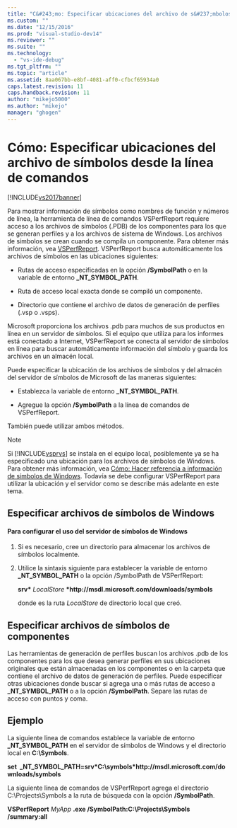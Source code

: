 ```yaml
---
title: "C&#243;mo: Especificar ubicaciones del archivo de s&#237;mbolos desde la l&#237;nea de comandos | Microsoft Docs"
ms.custom: ""
ms.date: "12/15/2016"
ms.prod: "visual-studio-dev14"
ms.reviewer: ""
ms.suite: ""
ms.technology: 
  - "vs-ide-debug"
ms.tgt_pltfrm: ""
ms.topic: "article"
ms.assetid: 8aa067bb-e8bf-4081-aff0-cfbcf65934a0
caps.latest.revision: 11
caps.handback.revision: 11
author: "mikejo5000"
ms.author: "mikejo"
manager: "ghogen"
---
```

# C&#243;mo: Especificar ubicaciones del archivo de s&#237;mbolos desde la l&#237;nea de comandos
[!INCLUDE[vs2017banner](../code-quality/includes/vs2017banner.md)]

Para mostrar información de símbolos como nombres de función y números de línea, la herramienta de línea de comandos VSPerfReport requiere acceso a los archivos de símbolos \(.PDB\) de los componentes para los que se generan perfiles y a los archivos de sistema de Windows.  Los archivos de símbolos se crean cuando se compila un componente.  Para obtener más información, vea [VSPerfReport](../profiling/vsperfreport.md).  VSPerfReport busca automáticamente los archivos de símbolos en las ubicaciones siguientes:  
  
-   Rutas de acceso especificadas en la opción **\/SymbolPath** o en la variable de entorno **\_NT\_SYMBOL\_PATH**.  
  
-   Ruta de acceso local exacta donde se compiló un componente.  
  
-   Directorio que contiene el archivo de datos de generación de perfiles \(.vsp o .vsps\).  
  
 Microsoft proporciona los archivos .pdb para muchos de sus productos en línea en un servidor de símbolos.  Si el equipo que utiliza para los informes está conectado a Internet, VSPerfReport se conecta al servidor de símbolos en línea para buscar automáticamente información del símbolo y guarda los archivos en un almacén local.  
  
 Puede especificar la ubicación de los archivos de símbolos y del almacén del servidor de símbolos de Microsoft de las maneras siguientes:  
  
-   Establezca la variable de entorno **\_NT\_SYMBOL\_PATH**.  
  
-   Agregue la opción **\/SymbolPath** a la línea de comandos de VSPerfReport.  
  
 También puede utilizar ambos métodos.  
  
> [!NOTE]
>  Si [!INCLUDE[vsprvs](../code-quality/includes/vsprvs_md.md)] se instala en el equipo local, posiblemente ya se ha especificado una ubicación para los archivos de símbolos de Windows.  Para obtener más información, vea [Cómo: Hacer referencia a información de símbolos de Windows](../profiling/how-to-reference-windows-symbol-information.md).  Todavía se debe configurar VSPerfReport para utilizar la ubicación y el servidor como se describe más adelante en este tema.  
  
## Especificar archivos de símbolos de Windows  
  
#### Para configurar el uso del servidor de símbolos de Windows  
  
1.  Si es necesario, cree un directorio para almacenar los archivos de símbolos localmente.  
  
2.  Utilice la sintaxis siguiente para establecer la variable de entorno **\_NT\_SYMBOL\_PATH** o la opción \/SymbolPath de VSPerfReport:  
  
     **srv\*** *LocalStore* **\*http:\/\/msdl.microsoft.com\/downloads\/symbols**  
  
     donde es la ruta *LocalStore* de directorio local que creó.  
  
## Especificar archivos de símbolos de componentes  
 Las herramientas de generación de perfiles buscan los archivos .pdb de los componentes para los que desea generar perfiles en sus ubicaciones originales que están almacenadas en los componentes o en la carpeta que contiene el archivo de datos de generación de perfiles.  Puede especificar otras ubicaciones donde buscar si agrega una o más rutas de acceso a **\_NT\_SYMBOL\_PATH** o a la opción **\/SymbolPath**.  Separe las rutas de acceso con puntos y coma.  
  
## Ejemplo  
 La siguiente línea de comandos establece la variable de entorno **\_NT\_SYMBOL\_PATH** en el servidor de símbolos de Windows y el directorio local en **C:\\Symbols**.  
  
 **set  \_NT\_SYMBOL\_PATH\=srv\*C:\\symbols\*http:\/\/msdl.microsoft.com\/downloads\/symbols**  
  
 La siguiente línea de comandos de VSPerfReport agrega el directorio C:\\Projects\\Symbols a la ruta de búsqueda con la opción **\/SymbolPath**.  
  
 **VSPerfReport**  *MyApp* **.exe \/SymbolPath:C:\\Projects\\Symbols \/summary:all**